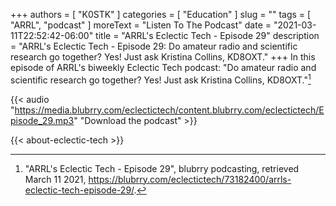 +++
authors = [ "K0STK" ]
categories = [ "Education" ]
slug = ""
tags = [ "ARRL", "podcast" ]
moreText = "Listen To The Podcast"
date = "2021-03-11T22:52:42-06:00"
title = "ARRL's Eclectic Tech - Episode 29"
description = "ARRL's Eclectic Tech - Episode 29: Do amateur radio and scientific research go together? Yes! Just ask Kristina Collins, KD8OXT."
+++
In this episode of ARRL's biweekly Eclectic Tech podcast: "Do amateur radio and scientific research go together? Yes! Just ask Kristina Collins, KD8OXT."[^1]

[^1]: "ARRL's Eclectic Tech - Episode 29", blubrry podcasting, retrieved March 11 2021, https://blubrry.com/eclectictech/73182400/arrls-eclectic-tech-episode-29/.

<!--more-->

{{< audio "https://media.blubrry.com/eclectictech/content.blubrry.com/eclectictech/Episode_29.mp3" "Download the podcast" >}}

{{< about-eclectic-tech >}}
